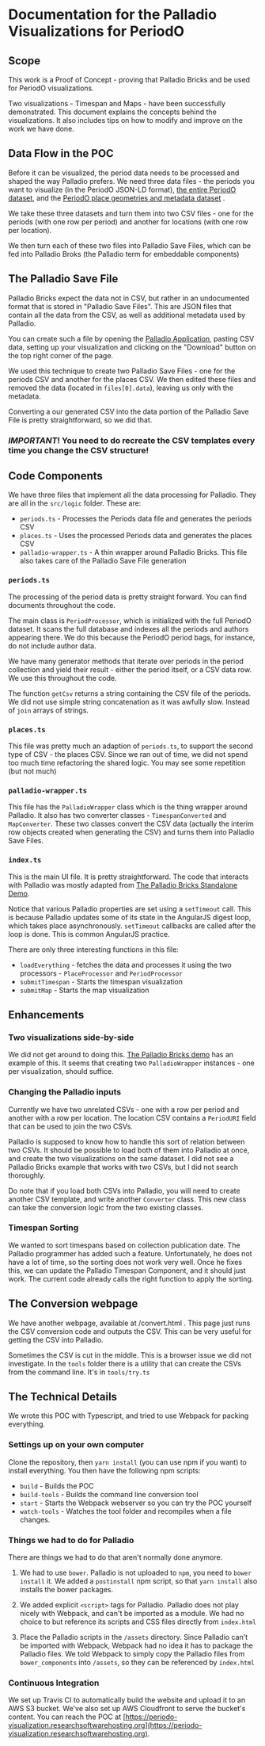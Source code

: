 # Documentation for the Palladio Visualizations for PeriodO

## Scope
This work is a Proof of Concept - proving that Palladio Bricks and be used for PeriodO visualizations.

Two visualizations - Timespan and Maps - have been successfully demonstrated. This document explains the concepts behind the visualizations. It also includes tips on how to modify and improve on the work we have done.

## Data Flow in the POC
Before it can be visualized, the period data needs to be processed and shaped the way Palladio prefers. We need three data files - the periods you want to visualize (in the PeriodO JSON-LD format), [the entire PeriodO dataset](https://data.perio.do/d/"), and the [PeriodO place geometries and metadata dataset](https://data.perio.do/graphs/places.json) .

We take these three datasets and turn them into two CSV files - one for the periods (with one row per period) and another for locations (with one row per location).

We then turn each of these two files into Palladio Save Files, which can be fed into Palladio Broks (the Palladio term for embeddable components)


## The Palladio Save File
Palladio Bricks expect the data not in CSV, but rather in an undocumented format that is stored in "Palladio Save Files". This are JSON files that contain all the data from the CSV, as well as additional metadata used by Palladio.

You can create such a file by opening the [Palladio Application](http://hdlab.stanford.edu/palladio-app), pasting CSV data, setting up your visualization and clicking on the "Download" button on the top right corner of the page.

We used this technique to create two Palladio Save Files - one for the periods CSV and another for the places CSV. We then edited these files and removed the data (located in `files[0].data`), leaving us only with the metadata.

Converting a our generated CSV into the data portion of the Palladio Save File is pretty straightforward, so we did that.

### *IMPORTANT*! You need to do recreate the CSV templates every time you change the CSV structure!

## Code Components
We have three files that implement all the data processing for Palladio. They are all in the `src/logic` folder. These are:

* `periods.ts` - Processes the Periods data file and generates the periods CSV
* `places.ts` - Uses the processed Periods data and generates the places CSV
* `palladio-wrapper.ts` - A thin wrapper around Palladio Bricks. This file also takes care of the Palladio Save File generation

### `periods.ts`
The processing of the period data is pretty straight forward. You can find documents throughout the code. 

The main class is `PeriodProcessor`, which is initialized with the full PeriodO dataset. It scans the full database and indexes all the periods and authors appearing there. We do this because the PeriodO period bags, for instance, do not include author data.

We have many generator methods that iterate over periods in the period collection and yield their result - either the period itself, or a CSV data row. We use this throughout the code.

The function `getCsv` returns a string containing the CSV file of the periods. We did not use simple string concatenation as it was awfully slow. Instead of `join` arrays of strings.

### `places.ts`
This file was pretty much an adaption of `periods.ts`, to support the second type of CSV - the places CSV. Since we ran out of time, we did not spend too much time refactoring the shared logic. You may see some repetition (but not much)

### `palladio-wrapper.ts`
This file has the `PalladioWrapper` class which is the thing wrapper around Palladio. It also has two converter classes - `TimespanConverted` and `MapConverter`. These two classes convert the CSV data (actually the interim row objects created when generating the CSV) and turns them into Palladio Save Files.

### `index.ts`
This is the main UI file. It is pretty straightforward. The code that interacts with Palladio was mostly adapted from [The Palladio Bricks Standalone Demo](https://github.com/humanitiesplusdesign/palladio-standalone).

Notice that various Palladio properties are set using a `setTimeout` call. This is because Palladio updates some of its state in the AngularJS digest loop, which takes place asynchronously. `setTimeout` callbacks are called after the loop is done. This is common AngularJS practice.

There are only three interesting functions in this file:

* `loadEverything` - fetches the data and processes it using the two processors - `PlaceProcessor` and `PeriodProcessor`
* `submitTimespan` - Starts the timespan visualization
* `submitMap` - Starts the map visualization

## Enhancements

### Two visualizations side-by-side
We did not get around to doing this. [The Palladio Bricks demo](https://github.com/humanitiesplusdesign/palladio-standalone) has an example of this. It seems that creating two `PalladioWrapper` instances - one per visualization, should suffice.

### Changing the Palladio inputs
Currently we have two unrelated CSVs - one with a row per period and another with a row per location. The location CSV contains a `PeriodURI` field that can be used to join the two CSVs.

Palladio is supposed to know how to handle this sort of relation between two CSVs. It should be possible to load both of them into Palladio at once, and create the two visualizations on the same dataset. I did not see a Palladio Bricks example that works with two CSVs, but I did not search thoroughly.

Do note that if you load both CSVs into Palladio, you will need to create another CSV template, and write another `Converter` class. This new class can take the conversion logic from the two existing classes.

### Timespan Sorting
We wanted to sort timespans based on collection publication date. The Palladio programmer has added such a feature. Unfortunately, he does not have a lot of time, so the sorting does not work very well. Once he fixes this, we can update the Palladio Timespan Component, and it should just work. The current code already calls the right function to apply the sorting.

## The Conversion webpage
We have another webpage, available at /convert.html . This page just runs the CSV conversion code and outputs the CSV. This can be very useful for getting the CSV into Palladio.

Sometimes the CSV is cut in the middle. This is a browser issue we did not investigate. In the `tools` folder there is a utility that can create the CSVs from the command line. It's in `tools/try.ts`

## The Technical Details
We wrote this POC with Typescript, and tried to use Webpack for packing everything.

### Settings up on your own computer
Clone the repository, then `yarn install` (you can use npm if you want) to install everything. You then have the following npm scripts:

* `build` - Builds the POC
* `build-tools` - Builds the command line conversion tool
* `start` - Starts the Webpack webserver so you can try the POC yourself
* `watch-tools` - Watches the tool folder and recompiles when a file changes.

### Things we had to do for Palladio
There are things we had to do that aren't normally done anymore.

1. We had to use `bower`. Palladio is not uploaded to `npm`, you need to `bower install` it. We added a `postinstall` npm script, so that `yarn install` also installs the bower packages.

2. We added explicit `<script>` tags for Palladio. Palladio does not play nicely with Webpack, and can't be imported as a module. We had no choice to but reference its scripts and CSS files directly from `index.html`

3. Place the Palladio scripts in the `/assets` directory. Since Palladio can't be imported with Webpack, Webpack had no idea it has to package the Palladio files. We told Webpack to simply copy the Palladio files from `bower_components` into `/assets`, so they can be referenced by `index.html`

### Continuous Integration
We set up Travis CI to automatically build the website and upload it to an AWS S3 bucket. We've also set up AWS Cloudfront to serve the bucket's content. You can reach the POC at [https://periodo-visualization.researchsoftwarehosting.org](https://periodo-visualization.researchsoftwarehosting.org).
